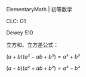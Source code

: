 ElementaryMath | 初等数学

CLC: O1

Dewey 510

立方和、立方差公式：

$(a+b)(a²-ab+b²)=a³+b³$

$(a-b)(a²+ab+b²)=a³-b³$